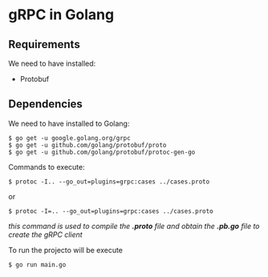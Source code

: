 # gRPC in Golang
## Requirements
We need to have installed:
- Protobuf

## Dependencies
We need to have installed to Golang:
```
$ go get -u google.golang.org/grpc
$ go get -u github.com/golang/protobuf/proto
$ go get -u github.com/golang/protobuf/protoc-gen-go
```

Commands to execute:
```
$ protoc -I.. --go_out=plugins=grpc:cases ../cases.proto
```
or
```
$ protoc -I=.. --go_out=plugins=grpc:cases ../cases.proto
```

*this command is used to compile the **.proto** file and obtain the **.pb.go** file to create the gRPC client*

To run the projecto will be execute
```
$ go run main.go
```